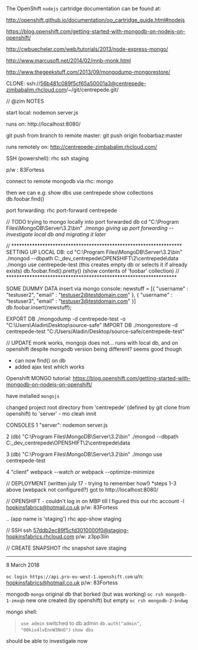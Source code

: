The OpenShift `nodejs` cartridge documentation can be found at:

http://openshift.github.io/documentation/oo_cartridge_guide.html#nodejs

https://blog.openshift.com/getting-started-with-mongodb-on-nodejs-on-openshift/

http://cwbuecheler.com/web/tutorials/2013/node-express-mongo/

http://www.marcusoft.net/2014/02/mnb-monk.html

http://www.thegeekstuff.com/2013/09/mongodump-mongorestore/



CLONE:
ssh://56b481c089f5cf65a50001a3@centrepede-zimbabalim.rhcloud.com/~/git/centrepede.git/


// @zim NOTES

start local:
nodemon server.js

runs on:
http://localhost:8080/

git push from branch to remote master:
git push origin foobarbaz:master

runs remotely on:
http://centrepede-zimbabalim.rhcloud.com/

SSH (powershell):
 rhc ssh staging

 p/w : 83Fortess


 connect to remote mongodb via rhc:
 mongo

 then we can e.g:
 show dbs
 use centrepede
 show collections
 db.foobar.find()

port forwarding:
rhc port-forward centrepede

// TODO trying to mongo locally into port forwarded db
cd "C:\Program Files\MongoDB\Server\3.2\bin"
./mongo
*giving up port forwarding -- investigate local db and migrating it later*

// ******************************************************************
SETTING UP LOCAL DB:
cd "C:\Program Files\MongoDB\Server\3.2\bin"
./mongod --dbpath C:\_dev\_centrepede\OPENSHIFT\2\centrepede\data
./mongo
use centrepede-test (this creates empty db or selects it if already exists)
db.foobar.find().pretty() (show contents of 'foobar' collection)
// ******************************************************************

SOME DUMMY DATA
insert via mongo console:
newstuff = [{ "username" : "testuser2", "email" : "testuser2@testdomain.com" }, { "username" : "testuser3", "email" : "testuser3@testdomain.com" }]
db.foobar.insert(newstuff);

EXPORT DB
./mongodump -d centrepede-test -o "C:\Users\Aladin\Desktop\source-safe"
IMPORT DB
./mongorestore -d centrepede-test "C:/Users/Aladin/Desktop/source-safe/centrepede-test"


// UPDATE
monk works, mongojs does not...
runs with local db, and on openshift despite mongodb version being different?
seems good though

- can now find() on db
- added ajax test which works

Openshift MONGO tutorial:
https://blog.openshift.com/getting-started-with-mongodb-on-nodejs-on-openshift/

have installed `mongojs`

changed project root directory from 'centrepede' (defined by git clone from openshift) to 'server' - mo cleah innit


CONSOLES
1 "server":
nodemon server.js

2 (db) "C:\Program Files\MongoDB\Server\3.2\bin"
./mongod --dbpath C:\_dev\_centrepede\OPENSHIFT\2\centrepede\data

3 (db) "C:\Program Files\MongoDB\Server\3.2\bin"
./mongo
use centrepede-test

4 "client"
webpack --watch
*or*
webpack --optimize-minimize


// DEPLOYMENT (written july 17 - trying to remember how!)
*steps 1-3 above (webpack not configured?)
got to http://localhost:8080/


// OPENSHIFT - couldn't log in on MBP till I figured this out
rhc account -l hopkinsfabrics@hotmail.co.uk
p/w: 83Fortess

..
(app name is 'staging')
rhc app-show staging

// SSH
ssh 57ddb2ec89f5cfd3010000f0@staging-hopkinsfabrics.rhcloud.com
p/w: z3pp3lin

// CREATE SNAPSHOT
rhc snapshot save staging

---
8 March 2018

`oc login https://api.pro-eu-west-1.openshift.com`
u/n: hopkinsfabrics@hotmail.co.uk
p/w: 83Fortess

mongodb
`mongo`
original db that borked (but was working)
`oc rsh mongodb-1-zmxqb`
new one created (by openshift) but empty
`oc rsh mongodb-2-bndwg`

mongo shell:
> `use admin`
switched to db admin
> `db.auth("admin", "00kio4lvEnnW3NnO")`
`show dbs`

should be able to investigate now







